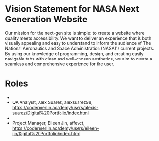 # Vision Statement for NASA Next Generation Website

Our mission for the next-gen site is simple: to create a website where quality meets accessibility. We want to deliver an experience that is both visually appealing and easy to understand to inform the audience of The National Aeronautics and Space Administration (NASA)'s current projects. By using our knowledge of programming, design, and creating easily navigable tabs with clean and well-chosen aesthetics, we aim to create a seamless and comprehensive experience for the user.            


# Roles
- 
- QA Analyist, Alex Suarez, alexsuarez98, https://codermerlin.academy/users/alexis-suarez/Digital%20Portfolio/index.html
- 
- Project Manager, Eileen Jin, affevct, https://codermerlin.academy/users/eileen-jin/Digital%20Portfolio/index.html


